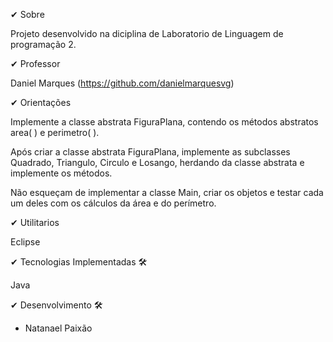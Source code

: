 ✔ Sobre

Projeto desenvolvido na diciplina de Laboratorio de Linguagem de programação 2.

✔ Professor

Daniel Marques (https://github.com/danielmarquesvg) 

✔  Orientações 

Implemente a classe abstrata FiguraPlana, contendo os métodos abstratos area( ) e perimetro( ).

Após criar a classe abstrata FiguraPlana, implemente as subclasses Quadrado, Triangulo, Circulo e Losango, herdando da classe abstrata e implemente os métodos.

Não esqueçam de implementar a classe Main, criar os objetos e testar cada um deles com os cálculos da área e do perímetro.


✔ Utilitarios

Eclipse

✔ Tecnologias Implementadas 🛠

Java

✔ Desenvolvimento 🛠

* Natanael Paixão

